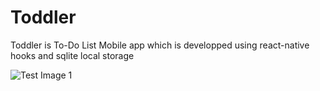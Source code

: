 # Toddler

Toddler is To-Do List Mobile app which is developped using react-native hooks and sqlite local storage

![Test Image 1](<img src="https://github.com/VidyaCKabber/Toddler/blob/releaseversion/ViewAppScreens/home.png" data-canonical-src="https://gyazo.com/eb5c5741b6a9a16c692170a41a49c858.png" width="200" height="400" />)
